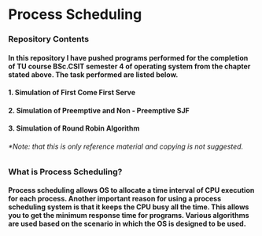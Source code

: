 # Process Scheduling
### Repository Contents
#### In this repository I have pushed programs performed for the completion of TU course BSc.CSIT semester 4 of operating system from the chapter stated above. The task performed are listed below.
#### 1. Simulation of First Come First Serve
#### 2. Simulation of Preemptive and Non - Preemptive SJF
#### 3. Simulation of Round Robin Algorithm

###### *Note: that this is only reference material and copying is not suggested.
### What is Process Scheduling?
#### Process scheduling allows OS to allocate a time interval of CPU execution for each process. Another important reason for using a process scheduling system is that it keeps the CPU busy all the time. This allows you to get the minimum response time for programs. Various algorithms are used based on the scenario in which the OS is designed to be used.


